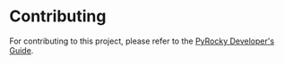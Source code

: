# Contributing

For contributing to this project, please refer to the [PyRocky Developer's Guide].

[PyRocky Developer's Guide]: https://rocky.docs.pyansys.com/version/dev/contributing.html